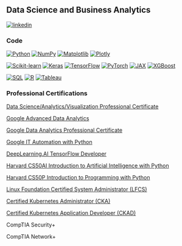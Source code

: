 
## Data Science and Business Analytics

[![linkedin](https://img.shields.io/badge/LinkedIn-0077B5?style=for-the-badge&logo=LinkedIn&logoColor=white)](https://www.linkedin.com/in/james-beall-20a4892/)

### Code

[![Python](https://img.shields.io/badge/-Python-000?&logo=Python)](https://ra1nbow.xyz?ref=github)
[![NumPy](https://img.shields.io/badge/-NumPy-000?&logo=NumPy)](https://ra1nbow.xyz?ref=github)
[![Matplotlib](https://img.shields.io/badge/-Matplotlib-000?&logo=Matplotlib)](https://ra1nbow.xyz?ref=github)
[![Plotly](https://img.shields.io/badge/-Plotly-000?&logo=Plotly)](https://ra1nbow.xyz?ref=github)

[![Scikit-learn](https://img.shields.io/badge/-Scikit--learn-000?&logo=scikit-learn)](https://ra1nbow.xyz?ref=github)
[![Keras](https://img.shields.io/badge/-Keras-000?&logo=Keras)](https://ra1nbow.xyz?ref=github)
[![TensorFlow](https://img.shields.io/badge/-TensorFlow-000?&logo=TensorFlow)](https://ra1nbow.xyz?ref=github)
[![PyTorch](https://img.shields.io/badge/-PyTorch-000?&logo=PyTorch)](https://ra1nbow.xyz?ref=github)
[![JAX](https://img.shields.io/badge/-JAX-000?&logo=JAX)](https://ra1nbow.xyz?ref=github)
[![XGBoost](https://img.shields.io/badge/-XGBoost-000?&logo=XGBoost)](https://ra1nbow.xyz?ref=github)

[![SQL](https://img.shields.io/badge/-SQL-000?&logo=MySQL&logoColor=white)](https://ra1nbow.xyz?ref=github)
[![R](https://img.shields.io/badge/-R-000?&logo=R&logoColor=blue)](https://ra1nbow.xyz?ref=github)
[![Tableau](https://img.shields.io/badge/-Tableau-000?&logo=Tableau)](https://ra1nbow.xyz?ref=github)

### Professional Certifications

[Data Science/Analytics/Visualization Professional Certificate](https://www.credly.com/badges/9cde6dae-236e-43eb-a25e-2a19af64effa/linked_in_profile)

[Google Advanced Data Analytics](https://coursera.org/share/ad8b11db826119b0c588b6d2c34e353f)

[Google Data Analytics Professional Certificate](https://coursera.org/share/20709e8f96704c578e4e5587d868bc08)

[Google IT Automation with Python](https://coursera.org/share/f8fac3f3a9aa279804ad0343fca5434c)

[DeepLearning.AI TensorFlow Developer](https://coursera.org/share/51162cd38af682822059589eee102675)

[Harvard CS50AI Introduction to Artificial Intelligence with Python](https://cs50.harvard.edu/certificates/83fa4ba7-9b36-4b98-8e52-e0ea1de3b019)

[Harvard CS50P Introduction to Programming with Python](https://cs50.harvard.edu/certificates/52963fc2-e98f-43bd-8691-c4f2e2d9f654)

[Linux Foundation Certified System Administrator (LFCS)](https://www.udemy.com/certificate/UC-83178a22-f099-4b05-ac08-1f8e69e00930/)

[Certified Kubernetes Administrator (CKA)](https://www.udemy.com/certificate/UC-75e5dcfa-c365-46f8-91ec-be809d4122ef/)

[Certified Kubernetes Application Developer (CKAD)](https://www.udemy.com/certificate/UC-4292ba70-ffea-4d09-8a98-9e7e10f6c49d/)

CompTIA Security+

CompTIA Network+

<!--
**BeallJames/BeallJames** is a ✨ _special_ ✨ repository because its `README.md` (this file) appears on your GitHub profile.

Here are some ideas to get you started:

- 🔭 I’m currently working on ...
- 🌱 I’m currently learning ...
- 👯 I’m looking to collaborate on ...
- 🤔 I’m looking for help with ...
- 💬 Ask me about ...
- 📫 How to reach me: ...
- 😄 Pronouns: ...
- ⚡ Fun fact: ...
-->
